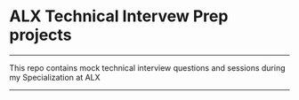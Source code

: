 # ALX Technical Intervew Prep projects
---
This repo contains mock technical interview questions and sessions during my Specialization at ALX

---
